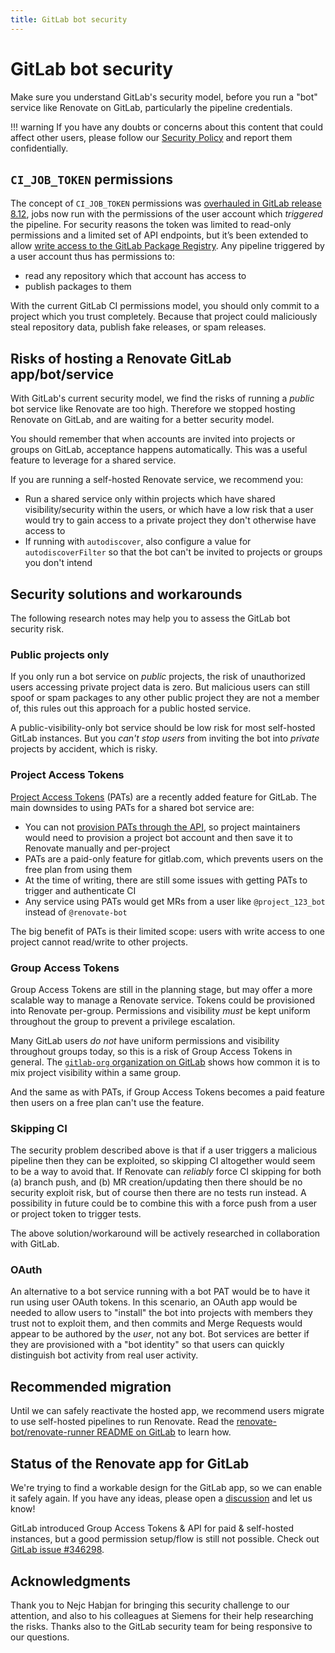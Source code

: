 ```yaml
---
title: GitLab bot security
---
```


# GitLab bot security

Make sure you understand GitLab's security model, before you run a "bot" service like Renovate on GitLab, particularly the pipeline credentials.

<!-- prettier-ignore -->
!!! warning
    If you have any doubts or concerns about this content that could affect other users, please follow our [Security Policy](https://github.com/renovatebot/renovate/security/policy) and report them confidentially.

## `CI_JOB_TOKEN` permissions

The concept of `CI_JOB_TOKEN` permissions was [overhauled in GitLab release 8.12](https://about.gitlab.com/releases/2016/09/22/gitlab-8-12-released/), jobs now run with the permissions of the user account which _triggered_ the pipeline.
For security reasons the token was limited to read-only permissions and a limited set of API endpoints, but it’s been extended to allow [write access to the GitLab Package Registry](https://docs.gitlab.com/ee/api/index.html#gitlab-ci-job-token).
Any pipeline triggered by a user account thus has permissions to:

- read any repository which that account has access to
- publish packages to them

With the current GitLab CI permissions model, you should only commit to a project which you trust completely.
Because that project could maliciously steal repository data, publish fake releases, or spam releases.

## Risks of hosting a Renovate GitLab app/bot/service

With GitLab's current security model, we find the risks of running a _public_ bot service like Renovate are too high.
Therefore we stopped hosting Renovate on GitLab, and are waiting for a better security model.

You should remember that when accounts are invited into projects or groups on GitLab, acceptance happens automatically.
This was a useful feature to leverage for a shared service.

If you are running a self-hosted Renovate service, we recommend you:

- Run a shared service only within projects which have shared visibility/security within the users, or which have a low risk that a user would try to gain access to a private project they don't otherwise have access to
- If running with `autodiscover`, also configure a value for `autodiscoverFilter` so that the bot can't be invited to projects or groups you don't intend

## Security solutions and workarounds

The following research notes may help you to assess the GitLab bot security risk.

### Public projects only

If you only run a bot service on _public_ projects, the risk of unauthorized users accessing private project data is zero.
But malicious users can still spoof or spam packages to any other public project they are not a member of, this rules out this approach for a public hosted service.

A public-visibility-only bot service should be low risk for most self-hosted GitLab instances.
But you _can't stop users_ from inviting the bot into _private_ projects by accident, which is risky.

### Project Access Tokens

[Project Access Tokens](https://docs.gitlab.com/ee/user/project/settings/project_access_tokens.html) (PATs) are a recently added feature for GitLab.
The main downsides to using PATs for a shared bot service are:

- You can not [provision PATs through the API](https://gitlab.com/gitlab-org/gitlab/-/issues/238991), so project maintainers would need to provision a project bot account and then save it to Renovate manually and per-project
- PATs are a paid-only feature for gitlab.com, which prevents users on the free plan from using them
- At the time of writing, there are still some issues with getting PATs to trigger and authenticate CI
- Any service using PATs would get MRs from a user like `@project_123_bot` instead of `@renovate-bot`

The big benefit of PATs is their limited scope: users with write access to one project cannot read/write to other projects.

### Group Access Tokens

Group Access Tokens are still in the planning stage, but may offer a more scalable way to manage a Renovate service.
Tokens could be provisioned into Renovate per-group.
Permissions and visibility _must_ be kept uniform throughout the group to prevent a privilege escalation.

Many GitLab users _do not_ have uniform permissions and visibility throughout groups today, so this is a risk of Group Access Tokens in general.
The [`gitlab-org` organization on GitLab](https://gitlab.com/gitlab-org) shows how common it is to mix project visibility within a same group.

And the same as with PATs, if Group Access Tokens becomes a paid feature then users on a free plan can't use the feature.

### Skipping CI

The security problem described above is that if a user triggers a malicious pipeline then they can be exploited, so skipping CI altogether would seem to be a way to avoid that.
If Renovate can _reliably_ force CI skipping for both (a) branch push, and (b) MR creation/updating then there should be no security exploit risk, but of course then there are no tests run instead.
A possibility in future could be to combine this with a force push from a user or project token to trigger tests.

The above solution/workaround will be actively researched in collaboration with GitLab.

### OAuth

An alternative to a bot service running with a bot PAT would be to have it run using user OAuth tokens.
In this scenario, an OAuth app would be needed to allow users to "install" the bot into projects with members they trust not to exploit them, and then commits and Merge Requests would appear to be authored by the _user_, not any bot.
Bot services are better if they are provisioned with a "bot identity" so that users can quickly distinguish bot activity from real user activity.

## Recommended migration

Until we can safely reactivate the hosted app, we recommend users migrate to use self-hosted pipelines to run Renovate.
Read the [renovate-bot/renovate-runner README on GitLab](https://gitlab.com/renovate-bot/renovate-runner/-/blob/HEAD/README.md) to learn how.

## Status of the Renovate app for GitLab

We're trying to find a workable design for the GitLab app, so we can enable it safely again.
If you have any ideas, please open a [discussion](https://github.com/renovatebot/renovate/discussions) and let us know!

GitLab introduced Group Access Tokens & API for paid & self-hosted instances, but a good permission setup/flow is still not possible.
Check out [GitLab issue #346298](https://gitlab.com/gitlab-org/gitlab/-/issues/346298).

## Acknowledgments

Thank you to Nejc Habjan for bringing this security challenge to our attention, and also to his colleagues at Siemens for their help researching the risks.
Thanks also to the GitLab security team for being responsive to our questions.
